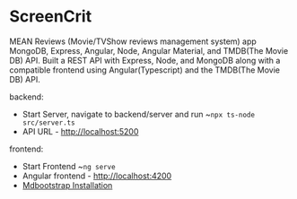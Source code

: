 # ScreenCrit
MEAN Reviews (Movie/TVShow reviews management system) app MongoDB, Express, Angular, Node, Angular Material, and TMDB(The Movie DB) API. Built a REST API with Express, Node, and MongoDB along with a compatible frontend using Angular(Typescript) and the TMDB(The Movie DB) API.

backend:
<ul>
  <li>Start Server, navigate to backend/server and run ~<code>npx ts-node src/server.ts</code></li>
  <li>API URL - <a href="http://localhost:5200/">http://localhost:5200</a></li>
  <!-- <li>API URL - <a href="http://localhost:4000/api">http://localhost:4000/api</a></li> -->
</ul>

frontend:
<ul>
  <li>Start Frontend ~<code>ng serve</code></li>
  <li>Angular frontend - <a href="http://localhost:4200">http://localhost:4200</a></li>
  <li><a href="https://mdbootstrap.com/docs/standard/getting-started/installation/">Mdbootstrap Installation</a></li>
</ul>